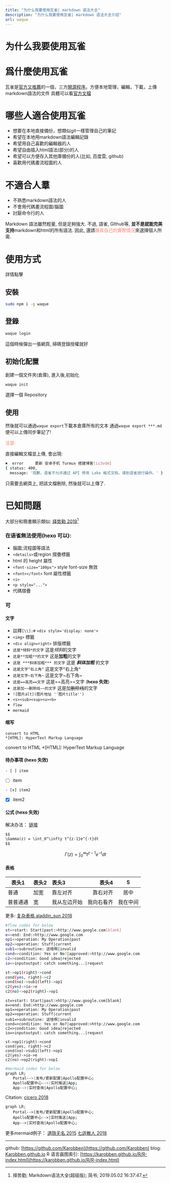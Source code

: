 ```yaml
---
title: "为什么我要使用瓦雀| markdown 语法大全"
description: "为什么我要使用瓦雀| markdown 语法大全介绍"
url: waque
---
```


# 为什么我要使用瓦雀

# 爲什麼使用瓦雀
瓦雀是[官方又推薦](https://www.yuque.com/yuque/help/third-party-tools#waque)的一個，三方[開源程序](https://github.com/yesmeck/waque)。方便本地管理，編輯，下載，上傳markdown語法的文件
具體可以看[官方文檔](https://www.yuque.com/waquehq/docs/getting-started)
# 哪些人適合使用瓦雀
- 想要在本地直接備份，想類似git一樣管理自己的筆記
- 希望在本地用markdown語法編輯記錄
- 希望用自己喜歡的編輯器的人
- 希望自由插入html語法(部分)的人
- 希望可以方便存入其他庫備份的人(比如, 百度雲, github)
- 喜歡用代碼畫流程圖的人

# 不適合人羣
- 不熟悉markdown語法的人
- 不會用代碼畫流程圖/腦圖
- 討厭命令行的人

Markdown 語法雖然輕量, 但是足夠強大. 不過, 語雀, GIthub等, <b>並不是就能完美支持</b>markdown和html的所有語法. 因此, 還請<span style="color:salmon;">跟具自己的實際情況</span>來選擇個人所需.

# 使用方式
<font s><a scr="https://www.yuque.com/waquehq/docs/getting-started">詳情點擊</a></font>

## 安裝
```bash
sudo npm i -g waque
```
## 登錄
```bash
waque login
```
這個時候彈出一張網頁, 掃碼登錄授權就好
## 初始化配置
創建一個文件夾(倉庫), 進入後,初始化
```bash
waque init
```
選擇一個 Repository

## 使用
然後就可以通過`waque export`下載本倉庫所有的文本
通過`waque export ***.md` 便可以上傳同步筆記了!
<p style="color:salmon;">注意:</p> 直接編輯文檔並上傳, 會出現:

```bash
✖  error     更新 安卓手机 Turmux 搭建博客[is3vdm]
{ status: 400,
  message: '抱歉，语雀不允许通过 API 修改 Lake 格式文档，请到语雀进行操作。' }
```

只需要去網頁上, 把該文檔刪除, 然後就可以上傳了.




# 已知問題

大部分和簡書顯示類似: [择势勤 2019](https://www.jianshu.com/p/ebe52d2d468f)[^A]

[^A]: 择势勤; Markdown语法大全(超级版); 简书; 2019.05.02 16:37:47.


### 在语雀無法使用(hexo 可以):
- 腦圖;流程圖等語法
- `<details>`或region 摺疊標籤
- html 的 height 屬性
- `<font-size="100px">` style font-size 無效
- `<font></font>` font 屬性標籤
- `<i>`
- `<p style="...">`
- 代碼摺疊



### 可

#### 文字
- 註釋`[\\]:#` `<div style='display: none'>`
- `<img>` 標籤
- `<div align=right>` 排版標籤
- `这是*倾斜*的文字` 这是*倾斜*的文字
- `这是**加粗**的文字` 这是**加粗**的文字
- `这是 ***斜体加粗*** 的文字` 这是 ***斜体加粗*** 的文字
- `这是文字^右上角^` 这是文字^右上角^
- `这是文字~右下角~` 这是文字~右下角~
- `这是==高亮==文字` 这是==高亮==文字 (**hexo 失效**)
- `这是加~~删除线~~的文字` 这是加~~删除线~~的文字
- ``![图片alt](图片地址 ''图片title'')``
- ```<s><sub><sup><u><b>```
- `flow`
- `mermaid`

#### 缩写

```
convert to HTML
*[HTML]: HyperText Markup Language
```
convert to HTML
*[HTML]: HyperText Markup Language

#### 待办事项 (**hexo 失效**)
`- [ ] item`
- [ ] item

`- [x] item2`
- [x] item2

#### 公式 (**hexo 失效**)
解决办法： [链接](http://Karobben.github.io/Blog/Hexo_math.html)
```md
$$
\Gamma(z) = \int_0^\infty t^{z-1}e^{-t}dt
$$
```

$$
\Gamma(z) = \int_0^\infty t^{z-1}e^{-t}dt
$$

#### 表格

|表头1|表头2|表头3|表头4|5|
|--|---------|:--|--:|:--:|
|普通|加宽|靠左对齐|靠右对齐|居中|
|普普通通|宽|我从左边开始|我向右看齐|我在中间|

更多: [复杂表格 aladdin_sun 2018](https://blog.csdn.net/sunbocong/article/details/81033915)

```bash
#flow codes for below
st=>start: Start|past:>http://www.google.com[blank]
e=>end: End:>http://www.google.com
op1=>operation: My Operation|past
op2=>operation: Stuff|current
sub1=>subroutine: 这啥啊|invalid
cond=>condition: Yes or No?|approved:>http://www.google.com
c2=>condition: Good idea|rejected
io=>inputoutput: catch something...|request

st->op1(right)->cond
cond(yes, right)->c2
cond(no)->sub1(left)->op1
c2(yes)->io->e
c2(no)->op2(right)->op1
```
```flow
st=>start: Start|past:>http://www.google.com[blank]
e=>end: End:>http://www.google.com
op1=>operation: My Operation|past
op2=>operation: Stuff|current
sub1=>subroutine: 这啥啊|invalid
cond=>condition: Yes or No?|approved:>http://www.google.com
c2=>condition: Good idea|rejected
io=>inputoutput: catch something...|request

st->op1(right)->cond
cond(yes, right)->c2
cond(no)->sub1(left)->op1
c2(yes)->io->e
c2(no)->op2(right)->op1
```

```bash
#mermaid codes for below
graph LR;
　　Portal-->|发布/更新配置|Apollo配置中心;
　　Apollo配置中心-->|实时推送|App;
　　App-->|实时查询|Apollo配置中心;
```
Citation: [cicero 2018](https://www.cnblogs.com/nanqiang/p/8244309.html)
```mermaid
graph LR;
　　Portal-->|发布/更新配置|Apollo配置中心;
　　Apollo配置中心-->|实时推送|App;
　　App-->|实时查询|Apollo配置中心;
```
更多mermaid例子：
[道隐无名 2015](https://www.cnblogs.com/dao0/p/4489837.html)
[七适散人 2018](https://cloud.tencent.com/developer/article/1334691)

---
github: [https://github.com/Karobben](https://github.com/Karobben)
blog: [Karobben.github.io](http://Karobben.github.io)
R 语言画图索引: [https://karobben.github.io/R/R-index.html](https://karobben.github.io/R/R-index.html)
